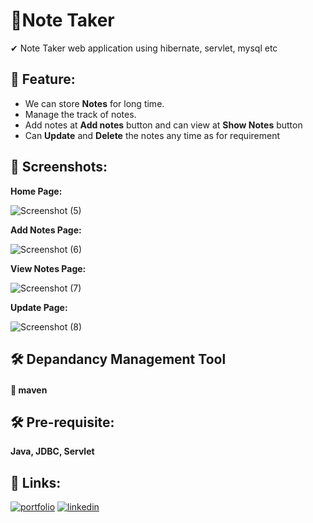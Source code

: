 
# 📝Note Taker

✔ Note Taker web application using hibernate, servlet, mysql etc
## 🎉 Feature:

 - We can store **Notes** for long time.
 - Manage the track of notes.
 - Add notes at **Add notes** button and can view at **Show Notes** button
 - Can **Update** and **Delete** the notes any time as for requirement




## 👀 Screenshots:
**Home Page:**

![Screenshot (5)](https://github.com/user-attachments/assets/51760041-4c58-466c-8970-f9958f090257)



**Add Notes Page:**

![Screenshot (6)](https://github.com/user-attachments/assets/2a113ccb-b2e5-47fc-a754-0c76d7ea6415)


**View Notes Page:**

![Screenshot (7)](https://github.com/user-attachments/assets/e6b797f2-242e-4dd6-a8d9-0234eaf1ccd3)


**Update Page:**

![Screenshot (8)](https://github.com/user-attachments/assets/75203c62-f60c-44c1-ac58-a1e7592912a4)

## 🛠 Depandancy Management Tool

#### 🎯 maven
     
   




## 🛠 Pre-requisite:

**Java, JDBC, Servlet**
## 🔗 Links:
[![portfolio](https://img.shields.io/badge/my_portfolio-000?style=for-the-badge&logo=ko-fi&logoColor=white)](https://pawanbisht.netlify.app/)
[![linkedin](https://img.shields.io/badge/linkedin-0A66C2?style=for-the-badge&logo=linkedin&logoColor=white)](https://www.linkedin.com/in/pawan-bisht-a0578b201/)


